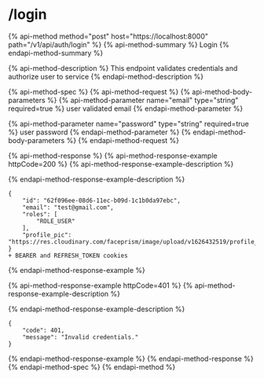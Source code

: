 # /login

{% api-method method="post" host="https://localhost:8000" path="/v1/api/auth/login" %}
{% api-method-summary %}
Login
{% endapi-method-summary %}

{% api-method-description %}
This endpoint validates credentials and authorize user to service
{% endapi-method-description %}

{% api-method-spec %}
{% api-method-request %}
{% api-method-body-parameters %}
{% api-method-parameter name="email" type="string" required=true %}
user validated email
{% endapi-method-parameter %}

{% api-method-parameter name="password" type="string" required=true %}
user password
{% endapi-method-parameter %}
{% endapi-method-body-parameters %}
{% endapi-method-request %}

{% api-method-response %}
{% api-method-response-example httpCode=200 %}
{% api-method-response-example-description %}

{% endapi-method-response-example-description %}

```
{
    "id": "62f096ee-08d6-11ec-b09d-1c1b0da97ebc",
    "email": "test@gmail.com",
    "roles": [
        "ROLE_USER"
    ],
    "profile_pic": "https://res.cloudinary.com/faceprism/image/upload/v1626432519/profile_pics/default_bbdyw0.png"
} 
+ BEARER and REFRESH_TOKEN cookies
```
{% endapi-method-response-example %}

{% api-method-response-example httpCode=401 %}
{% api-method-response-example-description %}

{% endapi-method-response-example-description %}

```
{
    "code": 401,
    "message": "Invalid credentials."
}
```
{% endapi-method-response-example %}
{% endapi-method-response %}
{% endapi-method-spec %}
{% endapi-method %}




